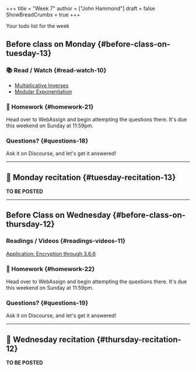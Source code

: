 +++
title = "Week 7"
author = ["John Hammond"]
draft = false
ShowBreadCrumbs = true
+++

Your todo list for the week
<!--more-->


## Before class on Monday {#before-class-on-tuesday-13}


### 📚 Read / Watch {#read-watch-10}

-   [Multiplicative
    Inverses](https://www.math.wichita.edu/~hammond/class-notes/section-multiplicative-inverses.html)
-   [Modular
    Exponentiation](https://www.math.wichita.edu/~hammond/class-notes/section-numtheory-modularexp.html)


### 📝 Homework {#homework-21}

Head over to WebAssign and begin attempting the questions there. It's due this weekend on Sunday at 11:59pm.


### Questions? {#questions-18}

Ask it on Discourse, and let's get it answered!

---


## 🎥 Monday recitation {#tuesday-recitation-13}

**TO BE POSTED**

---


## Before Class on Wednesday {#before-class-on-thursday-12}


### Readings / Videos {#readings-videos-11}

[Application:
Encryption through 3.6.6](https://www.math.wichita.edu/~hammond/class-notes/section-numtheory-encryption.html)


### 📝 Homework {#homework-22}

Head over to WebAssign and begin attempting the questions there. It's due this weekend on Sunday at 11:59pm.


### Questions? {#questions-19}

Ask it on Discourse, and let's get it answered!

---


## 🎥 Wednesday recitation {#thursday-recitation-12}

**TO BE POSTED**
